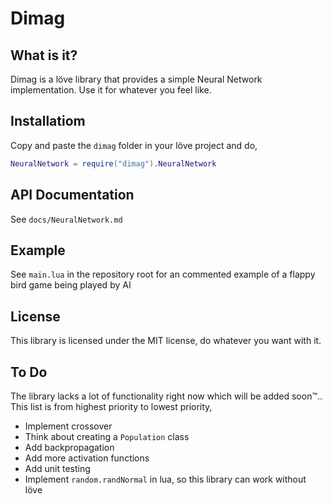 # Dimag
## What is it?
Dimag is a löve library that provides a simple Neural Network implementation. Use it for whatever you feel like.

## Installatiom
Copy and paste the `dimag` folder in your löve project and do,
```lua
NeuralNetwork = require("dimag").NeuralNetwork
```

## API Documentation
See `docs/NeuralNetwork.md`

## Example
See `main.lua` in the repository root for an commented example of a flappy bird game being played by AI

## License
This library is licensed under the MIT license, do whatever you want with it.

## To Do
The library lacks a lot of functionality right now which will be added soon™.. </br>
This list is from highest priority to lowest priority,
* Implement crossover
* Think about creating a `Population` class
* Add backpropagation
* Add more activation functions
* Add unit testing
* Implement `random.randNormal` in lua, so this library can work without löve